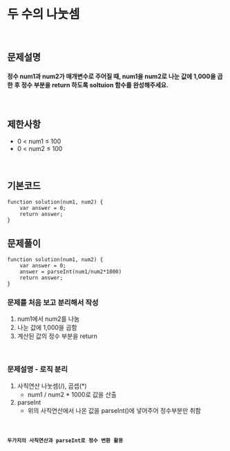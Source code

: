 # 두 수의 나눗셈

<br>

## 문제설명
#### 정수 num1과 num2가 매개변수로 주어질 때, num1을 num2로 나눈 값에 1,000을 곱한 후 정수 부분을 return 하도록 soltuion 함수를 완성해주세요.

<br>

## 제한사항
* 0 < num1 ≤ 100
* 0 < num2 ≤ 100


<br>

## 기본코드
```
function solution(num1, num2) {
    var answer = 0;
    return answer;
}
```


## 문제풀이
```
function solution(num1, num2) {
    var answer = 0;
    answer = parseInt(num1/num2*1000)
    return answer;
}
```
### 문제를 처음 보고 분리해서 작성
1. num1에서 num2를 나눔
2. 나눈 값에 1,000을 곱함
3. 계산된 값의 정수 부분을 return

<br>

### 문제설명 - 로직 분리
1. 사칙연산 나눗셈(/), 곱셉(*)
   - num1 / num2 * 1000로 값을 산출
2. parseInt
   - 위의 사칙연산에서 나온 값을 parseInt()에 넣어주어 정수부분만 취함

<br>

#### `두가지의 사칙연산과 parseInt로 정수 변환 활용`